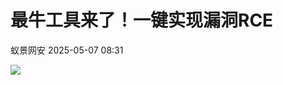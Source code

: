 #  最牛工具来了！一键实现漏洞RCE   
 蚁景网安   2025-05-07 08:31  
  
![](https://mmbiz.qpic.cn/mmbiz_jpg/TL4Y9UAcgrtHib10lLRmoMRyGHaurz1VjBicIIXc5OToH05QjaewcQVOk8Os2E5siau4YplNYuWKoXfbP5KDiciaZOQ/640?wx_fmt=jpeg&from=appmsg "")  
  
